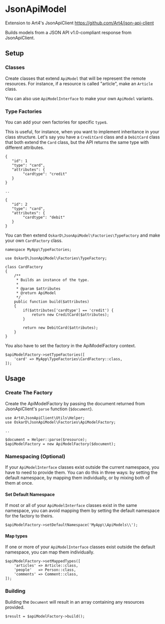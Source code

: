 # JsonApiModel
Extension to Art4's JsonApiClient https://github.com/Art4/json-api-client

Builds models from a JSON API v1.0-compliant response from JsonApiClient.

## Setup
### Classes
Create classes that extend `ApiModel` that will be represent the remote resources. For instance, if a resource is called "article", make an `Article` class.

You can also use `ApiModelInterface` to make your own `ApiModel` variants.

### Type Factories
You can add your own factories for specific `type`s.

This is useful, for instance, when you want to implement inheritance in your class structure. Let's say you have a `CreditCard` class and a `DebitCard` class that both extend the `Card` class, but the API returns the same type with different attributes.
```
{
   "id": 1
   "type": "card",
   "attributes": {
        "cardtype": "credit"
   }
}

..

{
   "id": 2
   "type": "card",
   "attributes": {
        "cardtype": "debit"
   }
}
```

You can then extend `OskarD\JsonApiModel\Factories\TypeFactory` and make your own `CardFactory` class.
```
namespace MyApp\TypeFactories;

use OskarD\JsonApiModel\Factories\TypeFactory;

class CardFactory
{
    /**
     * Builds an instance of the type.
     *
     * @param $attributes
     * @return ApiModel
     */
    public function build($attributes)
    {
        if($attributes['cardtype'] == 'credit') {
            return new CreditCard($attributes);
        }
        
        return new DebitCard($attributes);
    }
}
```
You also have to set the factory in the ApiModelFactory context.
```
$apiModelFactory->setTypeFactories([
    'card' => MyApp\TypeFactories\CardFactory::class,
]);
```
## Usage
### Create The Factory
Create the ApiModelFactory by passing the document returned from JsonApiClient's `parse` function (`$document`).
```
use Art4\JsonApiClient\Utils\Helper;
use OskarD\JsonApiModel\Factories\ApiModelFactory;

.. 

$document = Helper::parse($resource);
$apiModelFactory = new ApiModelFactory($document);
```

### Namespacing (Optional)
If your `ApiModelInterface` classes exist outside the current namespace, you have to need to provide them. You can do this in three  ways: by setting the default namespace, by mapping them individually, or by mixing both of them at once.

#### Set Default Namespace
If most or all of your `ApiModelInterface` classes exist in the same namespace, you can avoid mapping them by setting the default namespace for the factory to theirs.
```
$apiModelFactory->setDefaultNamespace('MyApp\\ApiModels\\');
```

#### Map types
If one or more of your `ApiModelInterface` classes exist outside the default namespace, you can map them individually.
```
$apiModelFactory->setMappedTypes([
    'articles' => Article::class,
    'people'   => Person::class,
    'comments' => Comment::class,
]);
```

### Building
Building the `Document` will result in an array containing any resources provided.
```
$result = $apiModelFactory->build();
```
